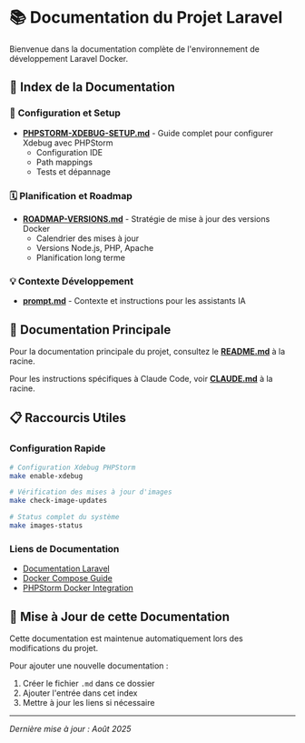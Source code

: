 # 📚 Documentation du Projet Laravel

Bienvenue dans la documentation complète de l'environnement de développement Laravel Docker.

## 📖 **Index de la Documentation**

### 🔧 **Configuration et Setup**

- **[PHPSTORM-XDEBUG-SETUP.md](./PHPSTORM-XDEBUG-SETUP.md)** - Guide complet pour configurer Xdebug avec PHPStorm
  - Configuration IDE
  - Path mappings
  - Tests et dépannage

### 🗓️ **Planification et Roadmap**

- **[ROADMAP-VERSIONS.md](./ROADMAP-VERSIONS.md)** - Stratégie de mise à jour des versions Docker
  - Calendrier des mises à jour
  - Versions Node.js, PHP, Apache
  - Planification long terme

### 💡 **Contexte Développement**

- **[prompt.md](./prompt.md)** - Contexte et instructions pour les assistants IA

## 🚀 **Documentation Principale**

Pour la documentation principale du projet, consultez le **[README.md](../README.md)** à la racine.

Pour les instructions spécifiques à Claude Code, voir **[CLAUDE.md](../CLAUDE.md)** à la racine.

## 📋 **Raccourcis Utiles**

### Configuration Rapide
```bash
# Configuration Xdebug PHPStorm
make enable-xdebug

# Vérification des mises à jour d'images
make check-image-updates

# Status complet du système
make images-status
```

### Liens de Documentation
- [Documentation Laravel](https://laravel.com/docs)
- [Docker Compose Guide](https://docs.docker.com/compose/)
- [PHPStorm Docker Integration](https://www.jetbrains.com/help/phpstorm/docker.html)

## 🔄 **Mise à Jour de cette Documentation**

Cette documentation est maintenue automatiquement lors des modifications du projet. 

Pour ajouter une nouvelle documentation :
1. Créer le fichier `.md` dans ce dossier
2. Ajouter l'entrée dans cet index
3. Mettre à jour les liens si nécessaire

---

*Dernière mise à jour : Août 2025*